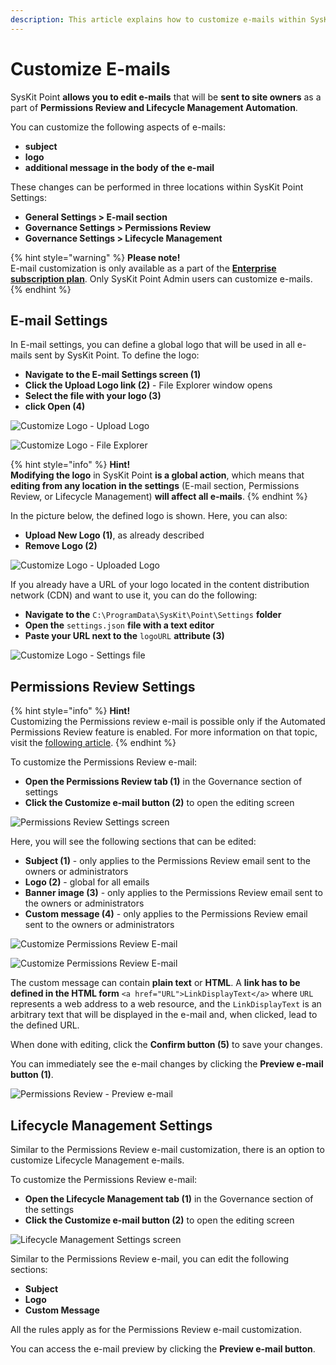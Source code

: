 ```yaml
---
description: This article explains how to customize e-mails within SysKit Point.
---
```


# Customize E-mails

SysKit Point **allows you to edit e-mails** that will be **sent to site owners** as a part of **Permissions Review and Lifecycle Management Automation**.

You can customize the following aspects of e-mails:

* **subject**
* **logo**
* **additional message in the body of the e-mail**

These changes can be performed in three locations within SysKit Point Settings:

* **General Settings &gt; E-mail section** 
* **Governance Settings &gt; Permissions Review** 
* **Governance Settings &gt; Lifecycle Management**

{% hint style="warning" %}
**Please note!**  
E-mail customization is only available as a part of the [**Enterprise subscription plan**](https://www.syskit.com/products/point/pricing/). Only SysKit Point Admin users can customize e-mails.
{% endhint %}

## E-mail Settings

In E-mail settings, you can define a global logo that will be used in all e-mails sent by SysKit Point. To define the logo:

* **Navigate to the E-mail Settings screen \(1\)**
* **Click the Upload Logo link \(2\)** - File Explorer window opens
* **Select the file with your logo \(3\)** 
* **click Open \(4\)**

![Customize Logo - Upload Logo](../.gitbook/assets/customize-e-mail_upload-logo.png)

![Customize Logo - File Explorer](../.gitbook/assets/customize-e-mail_file-explorer.png)

{% hint style="info" %}
**Hint!**  
**Modifying the logo** in SysKit Point **is a global action**, which means that **editing from any location in the settings** \(E-mail section, Permissions Review, or Lifecycle Management\) **will affect all e-mails**.
{% endhint %}

In the picture below, the defined logo is shown. Here, you can also:

* **Upload New Logo \(1\)**, as already described
* **Remove Logo \(2\)**

![Customize Logo - Uploaded Logo](../.gitbook/assets/customize-e-mail_uploaded-logo.png)

If you already have a URL of your logo located in the content distribution network \(CDN\) and want to use it, you can do the following:

* **Navigate to the** `C:\ProgramData\SysKit\Point\Settings` **folder**
* **Open the** `settings.json` **file with a text editor**
* **Paste your URL next to the** `logoURL` **attribute \(3\)**

![Customize Logo - Settings file](../.gitbook/assets/customize-e-mail_settings-json.png)

## Permissions Review Settings

{% hint style="info" %}
**Hint!**  
Customizing the Permissions review e-mail is possible only if the Automated Permissions Review feature is enabled. For more information on that topic, visit the [following article](enable-permissions-review.md).
{% endhint %}

To customize the Permissions Review e-mail:

* **Open the Permissions Review tab \(1\)** in the Governance section of settings 
* **Click the Customize e-mail button \(2\)** to open the editing screen

![Permissions Review Settings screen](../.gitbook/assets/customize-e-mail_permissions-review-settings-screen.png)

Here, you will see the following sections that can be edited:

* **Subject \(1\)** -  only applies to the Permissions Review email sent to the owners or administrators
* **Logo \(2\)** - global for all emails
* **Banner image \(3\)** - only applies to the Permissions Review email sent to the owners or administrators
* **Custom message \(4\)** - only applies to the Permissions Review email sent to the owners or administrators

![Customize Permissions Review E-mail](../.gitbook/assets/customize-e-mail_customize-permissions-review-e-mail.png)

![Customize Permissions Review E-mail](../.gitbook/assets/customize-e-mail_customize-permissions-review-e-mail2.png)

The custom message can contain **plain text** or **HTML**. A **link has to be defined in the HTML form** `<a href="URL">LinkDisplayText</a>` where `URL` represents a web address to a web resource, and the `LinkDisplayText` is an arbitrary text that will be displayed in the e-mail and, when clicked, lead to the defined URL.

When done with editing, click the **Confirm button \(5\)** to save your changes.

You can immediately see the e-mail changes by clicking the **Preview e-mail button \(1\)**.

![Permissions Review - Preview e-mail](../.gitbook/assets/customize-e-mail_permissions-review-settings-preview.png)

## Lifecycle Management Settings

Similar to the Permissions Review e-mail customization, there is an option to customize Lifecycle Management e-mails.

To customize the Permissions Review e-mail:

* **Open the Lifecycle Management tab \(1\)** in the Governance section of the settings 
* **Click the Customize e-mail button \(2\)** to open the editing screen

![Lifecycle Management Settings screen](../.gitbook/assets/customize-e-mail_lifecycle-management-settings-screen.png)

Similar to the Permissions Review e-mail, you can edit the following sections:

* **Subject**
* **Logo**
* **Custom Message**

All the rules apply as for the Permissions Review e-mail customization.

You can access the e-mail preview by clicking the **Preview e-mail button**.

